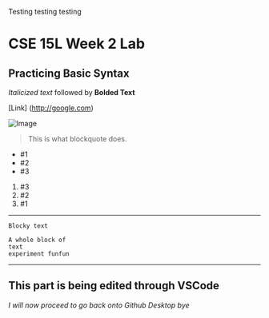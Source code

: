 Testing testing testing

# CSE 15L Week 2 Lab
## Practicing Basic Syntax
*Italicized text* followed by **Bolded Text**

[Link] (http://google.com)

![Image](https://www.google.com/url?sa=i&url=https%3A%2F%2Fwww.shutterstock.com%2Fsearch%2Fpanda&psig=AOvVaw3PX4oeJ2p55zMnP9XPmroj&ust=1649517221368000&source=images&cd=vfe&ved=0CAoQjRxqFwoTCJDJ9dLghPcCFQAAAAAdAAAAABAF)

>This is what blockquote does.

* #1
* #2
* #3

1. #3
2. #2
3. #1


---
`Blocky text`

```
A whole block of 
text
experiment funfun
```

---
## This part is being edited through VSCode
*I will now proceed to go back onto Github Desktop bye*